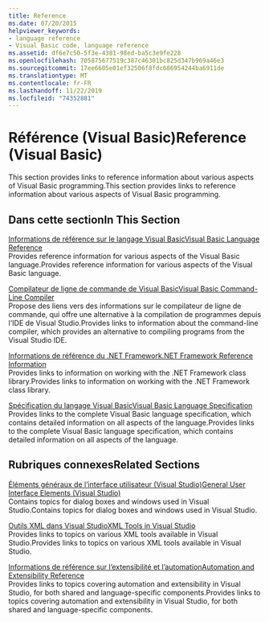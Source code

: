 ```yaml
---
title: Reference
ms.date: 07/20/2015
helpviewer_keywords:
- language reference
- Visual Basic code, language reference
ms.assetid: df6e7c50-5f3e-4381-98ed-ba5c3e9fe228
ms.openlocfilehash: 705875677519c387c46301bc825d347b969a46e3
ms.sourcegitcommit: 17ee6605e01ef32506f8fdc686954244ba6911de
ms.translationtype: MT
ms.contentlocale: fr-FR
ms.lasthandoff: 11/22/2019
ms.locfileid: "74352881"
---
```

# <a name="reference-visual-basic"></a><span data-ttu-id="df983-102">Référence (Visual Basic)</span><span class="sxs-lookup"><span data-stu-id="df983-102">Reference (Visual Basic)</span></span>
<span data-ttu-id="df983-103">This section provides links to reference information about various aspects of Visual Basic programming.</span><span class="sxs-lookup"><span data-stu-id="df983-103">This section provides links to reference information about various aspects of Visual Basic programming.</span></span>  
  
## <a name="in-this-section"></a><span data-ttu-id="df983-104">Dans cette section</span><span class="sxs-lookup"><span data-stu-id="df983-104">In This Section</span></span>  
 [<span data-ttu-id="df983-105">Informations de référence sur le langage Visual Basic</span><span class="sxs-lookup"><span data-stu-id="df983-105">Visual Basic Language Reference</span></span>](../../visual-basic/language-reference/index.md)  
 <span data-ttu-id="df983-106">Provides reference information for various aspects of the Visual Basic language.</span><span class="sxs-lookup"><span data-stu-id="df983-106">Provides reference information for various aspects of the Visual Basic language.</span></span>  
  
 [<span data-ttu-id="df983-107">Compilateur de ligne de commande de Visual Basic</span><span class="sxs-lookup"><span data-stu-id="df983-107">Visual Basic Command-Line Compiler</span></span>](../../visual-basic/reference/command-line-compiler/index.md)  
 <span data-ttu-id="df983-108">Propose des liens vers des informations sur le compilateur de ligne de commande, qui offre une alternative à la compilation de programmes depuis l'IDE de Visual Studio.</span><span class="sxs-lookup"><span data-stu-id="df983-108">Provides links to information about the command-line compiler, which provides an alternative to compiling programs from the Visual Studio IDE.</span></span>  
  
 [<span data-ttu-id="df983-109">Informations de référence du .NET Framework</span><span class="sxs-lookup"><span data-stu-id="df983-109">.NET Framework Reference Information</span></span>](../../visual-basic/reference/net-framework-reference-information.md)  
 <span data-ttu-id="df983-110">Provides links to information on working with the .NET Framework class library.</span><span class="sxs-lookup"><span data-stu-id="df983-110">Provides links to information on working with the .NET Framework class library.</span></span>  
  
 [<span data-ttu-id="df983-111">Spécification du langage Visual Basic</span><span class="sxs-lookup"><span data-stu-id="df983-111">Visual Basic Language Specification</span></span>](../../visual-basic/reference/language-specification/index.md)  
 <span data-ttu-id="df983-112">Provides links to the complete Visual Basic language specification, which contains detailed information on all aspects of the language.</span><span class="sxs-lookup"><span data-stu-id="df983-112">Provides links to the complete Visual Basic language specification, which contains detailed information on all aspects of the language.</span></span>  
  
## <a name="related-sections"></a><span data-ttu-id="df983-113">Rubriques connexes</span><span class="sxs-lookup"><span data-stu-id="df983-113">Related Sections</span></span>  
 [<span data-ttu-id="df983-114">Éléments généraux de l’interface utilisateur (Visual Studio)</span><span class="sxs-lookup"><span data-stu-id="df983-114">General User Interface Elements (Visual Studio)</span></span>](/visualstudio/ide/reference/general-user-interface-elements-visual-studio)  
 <span data-ttu-id="df983-115">Contains topics for dialog boxes and windows used in Visual Studio.</span><span class="sxs-lookup"><span data-stu-id="df983-115">Contains topics for dialog boxes and windows used in Visual Studio.</span></span>  
  
 [<span data-ttu-id="df983-116">Outils XML dans Visual Studio</span><span class="sxs-lookup"><span data-stu-id="df983-116">XML Tools in Visual Studio</span></span>](/visualstudio/xml-tools/xml-tools-in-visual-studio)  
 <span data-ttu-id="df983-117">Provides links to topics on various XML tools available in Visual Studio.</span><span class="sxs-lookup"><span data-stu-id="df983-117">Provides links to topics on various XML tools available in Visual Studio.</span></span>  
  
 [<span data-ttu-id="df983-118">Informations de référence sur l’extensibilité et l’automation</span><span class="sxs-lookup"><span data-stu-id="df983-118">Automation and Extensibility Reference</span></span>](/visualstudio/extensibility/extensibility-in-visual-studio?view=vs-2015)  
 <span data-ttu-id="df983-119">Provides links to topics covering automation and extensibility in Visual Studio, for both shared and language-specific components.</span><span class="sxs-lookup"><span data-stu-id="df983-119">Provides links to topics covering automation and extensibility in Visual Studio, for both shared and language-specific components.</span></span>
